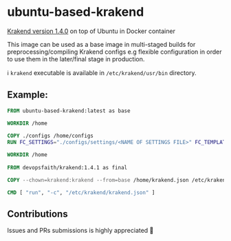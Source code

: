 # ubuntu-based-krakend

[Krakend version 1.4.0](https://www.krakend.io/) on top of Ubuntu in Docker container 

This image can be used as a base image in multi-staged builds for preprocessing/compiling Krakend configs e.g flexible configuration in order to use them in the later/final stage in production.

ℹ️ `krakend` executable is available in `/etc/krakend/usr/bin` directory.

## Example:
```dockerfile
FROM ubuntu-based-krakend:latest as base

WORKDIR /home
 
COPY ./configs /home/configs
RUN FC_SETTINGS="./configs/settings/<NAME OF SETTINGS FILE>" FC_TEMPLATES="./configs/templates" FC_ENABLE=1 FC_OUT="./krakend.json" /etc/krakend/usr/bin/krakend check -c ./configs/krakend.json

WORKDIR /home
 
FROM devopsfaith/krakend:1.4.1 as final

COPY --chown=krakend:krakend --from=base /home/krakend.json /etc/krakend/

CMD [ "run", "-c", "/etc/krakend/krakend.json" ]
```

## Contributions
Issues and PRs submissions is highly appreciated 🙏 
